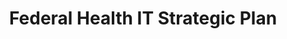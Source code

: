 ---
# This topic lives at
# https://digital.gov/topics/federal-health-it-strategic-plan

# Topic Title
title: "Federal Health IT Strategic Plan"

# description — keep it short and clear
summary: ""

# Weight
weight: 1

# For more information on managing topics,
# see https://github.com/GSA/digitalgov.gov/wiki/topics
---